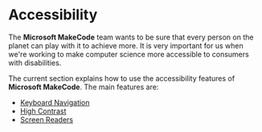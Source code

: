 # Accessibility

The **Microsoft MakeCode** team wants to be sure that every person on the planet can play with it to achieve more. It is very important for us when we're working to make computer science more accessible to consumers with disabilities.

The current section explains how to use the accessibility features of **Microsoft MakeCode**. The main features are:

* [Keyboard Navigation](/accessibility/keyboardnavigation)
* [High Contrast](/accessibility/highcontrast)
* [Screen Readers](/accessibility/screenreaders)